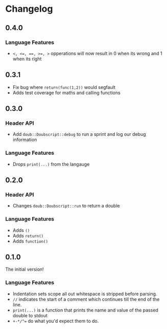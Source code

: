 # Changelog

## 0.4.0

### Language Features

- `<, <=, ==, >=, >` opperations will now result in 0 when its wrong and 1 when its right

## 0.3.1

- Fix bug where `return(func(1,2))` would segfault
- Adds test coverage for maths and calling functions

## 0.3.0

### Header API

- Add `doub::Doubscript::debug` to run a sprint and log our debug information

### Language Features

- Drops `print(...)` from the langauge

## 0.2.0

### Header API

- Changes `doub::Doubscript::run` to return a double

### Language Features

- Adds `()`
- Adds `return()`
- Adds `function()`

## 0.1.0

The initial version!

### Language Features

- Indentation sets scope all out whitespace is stripped before parsing.
- `//` indicates the start of a comment which continues till the end of the line.
- `print(...)` is a function that prints the name and value of the passed double to stdout
- `+-*/^=` do what you'd expect them to do.

